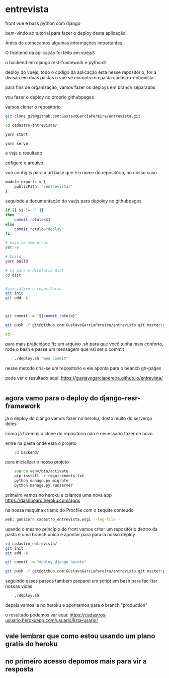 # entrevista
front vue e bask python com django



bem-vindo ao tutorial para fazer o deploy desta aplicação.

Antes de começamos algumas informações importantes.

O frontend da aplicação foi feito em vuejs3

o backend em django rest-framework e python3

deploy do vuejs, todo o código da aplicação esta nesse repositório, for a divisão em duas pastas
o vue se encontra na pasta cadastro-entrevista

para fins de organização, vamos fazer os deploys em branch separados

vou fazer o deploy no proprio githubpages

vamos clonar o repositório

```bash
git clone git@github.com:GustavoGarciaPereira/entrevista.git
```

```bash
cd cadastro-entrevista/
```

```bash
yarn start
```

```bash
yarn serve
```
e veja o resultado



cofigure o arquivo

vue.config.js
para a url base que é o nome do repositório, no nosso caso

```bash
module.exports = {
    publicPath: '/entrevista/'
}
```

seguindo a documentação do vuejs para depoloy no githubpages


```bash
if [[ $1 != "" ]]
then
    commit_rotulo=$1
else
    commit_rotulo="deploy"
fi

# saia se tem erros
set -e

# build
yarn build

# va para o diretorio dist
cd dist


#inicialise o repositorio
git init
git add -A



git commit -m "${commit_rotulo}"

git push -f git@github.com:GustavoGarciaPereira/entrevista.git master:gh-pages

cd -
```
para mais praticidade fiz um arquivo
.sh
para que você tenha mais conforto,
rode o bash e passe um mensagem que vai ser o commit

```bash
    ./deploy.sh "meu commit"
```
nesse metodo cria-se um repositorio e ele aponta para o beanch gh-pages



pode ver o resultado aqui:
https://gustavogarciapereira.github.io/entrevista/


```bash
```

## agora vamo para o deploy do django-resr-framework

já o deploy do django vamos fazer no heroku, dosto muito do serverço deles

como já fizemos o clone do repositório não é necessario fazer de novo


entre na pasta onde esta o projeto
```bash
    cd backend/
```

para inicializar o nosso projeto
```bash
    source venv/bin/activate
    pip install -r requirements.txt
    python manage.py migrate
    python manage.py runserver
```

primeiro vamos no heroku e criamos uma nova app
https://dashboard.heroku.com/apps

na nossa maquina 
criamo do Procfile com o sequite conteudo

```bash
web: gunicorn cadastro_entrevista.wsgi --log-file -
```

usando o mesmo princípio do front vamos critar um repositório dentro da pasta e uma branch unica e apontar para para la nosso deploy

```bash
cd cadastro_entrevista/
git init
git add -A

git commit -m "deploy django heroku"

git push -f git@github.com:GustavoGarciaPereira/entrevista.git master:production
```

seguindo esses passos
também preparei um script em bash para facilitar nossas vidas

```bash
    ./deploy.sh
```

depois vamos la no heroku e apontamos para o branch "production"

o resultado podemos var aqui:
https://cadastros-usuario.herokuapp.com/usuario/lista-usario/


## vale lembrar que como estou usando um plano gratis do heroku
## no primeiro acesso depomos mais para vir a resposta